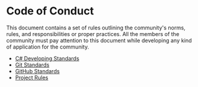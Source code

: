 # Code of Conduct

This document contains a set of rules outlining the community's norms, rules, and responsibilities or proper practices. All the members of the community must pay attention to this document while developing any kind of application for the community.

- [C# Developing Standards](CSHARP_RULES.md)
- [Git Standards](GIT_RULES.md)
- [GitHub Standards](GITHUB_RULES.md)
- [Project Rules](PROJECT_RULES.md)
